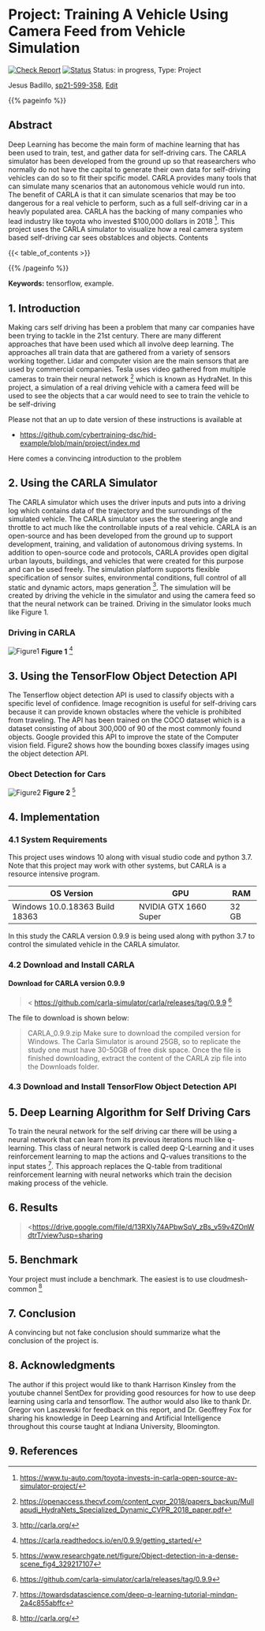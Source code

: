 # Project: Training A Vehicle Using Camera Feed from Vehicle Simulation

[![Check Report](https://github.com/cybertraining-dsc/sp21-599-358/workflows/Check%20Report/badge.svg)](https://github.com/cybertraining-dsc/sp21-599-358/actions)
[![Status](https://github.com/cybertraining-dsc/sp21-599-358/workflows/Status/badge.svg)](https://github.com/cybertraining-dsc/sp21-599-358/actions)
Status: in progress, Type: Project

Jesus Badillo, [sp21-599-358](https://github.com/cybertraining-dsc/sp21-599-358/), [Edit](https://github.com/cybertraining-dsc/sp21-599-358/blob/main/project/index.md)

{{% pageinfo %}}

## Abstract

Deep Learning has become the main form of machine learning that has been used to train, test, and gather data for self-driving cars. The CARLA simulator has been developed from the ground up so that reasearchers who normally do not have the capital to generate their own data for self-driving vehicles can do so to fit their spcific model. CARLA provides many tools that can simulate many scenarios that an autonomous vehicle would run into. The benefit of CARLA is that it can simulate scenarios that may be too dangerous for a real vehicle to perform, such as a full self-driving car in a heavly populated area. CARLA has the backing of many companies who lead industry like toyota who invested $100,000 dollars in 2018 [^7]. This project uses the CARLA simulator to visualize how a real camera system based self-driving car sees obstablces and objects.
Contents

{{< table_of_contents >}}

{{% /pageinfo %}}

**Keywords:** tensorflow, example.

## 1. Introduction


Making cars self driving has been a problem that many car companies have been trying to tackle in the 21st century.
There are many different approaches that have been used which all involve deep learning. The approaches all train data
that are gathered from a variety of sensors working together. Lidar and computer vision are the main sensors that are
used by commercial companies. Tesla uses video gathered from multiple cameras to train their neural network [^4] which
is known as HydraNet. In this project, a simulation of a real driving vehicle with a camera feed will be used to see the
objects that a car would need to see to train the vehicle to be self-driving

Please not that an up to date version of these instructions is available at

* <https://github.com/cybertraining-dsc/hid-example/blob/main/project/index.md>

Here comes a convincing introduction to the problem

## 2. Using the CARLA Simulator

The CARLA simulator which uses the driver inputs and puts into a driving log which contains data of
the trajectory and the surroundings of the simulated vehicle. The CARLA simulator uses the the steering angle and throttle
to act much like the controllable inputs of a real vehicle. CARLA is an open-source and has been developed from the ground
up to support development, training, and validation of autonomous driving systems. In addition to open-source code and protocols, 
CARLA provides open digital urban layouts, buildings, and vehicles that were created for this purpose and can be used freely.
The simulation platform supports flexible specification of sensor suites, environmental conditions, full control of all static
and dynamic actors, maps generation [^2]. The simulation will be created by driving the vehicle in the simulator and using the
camera feed so that the neural network can be trained. Driving in the simulator looks much like Figure 1.

### Driving in CARLA

![Figure1](https://github.com/cybertraining-dsc/sp21-599-358/raw/main/project/images/CARLA_Image.png)
**Figure 1**
[^3]

## 3. Using the TensorFlow Object Detection API

The Tenserflow object detection API is used to classify objects with a specific level of confidence. Image recognition is useful
for self-driving cars because it can provide known obstacles where the vehicle is prohibited from traveling. The API has been trained
on the COCO dataset which is a dataset consisting of about 300,000 of 90 of the most commonly found objects. Google provided this API to
improve the state of the Computer vision field. Figure2 shows how the bounding boxes classify images using the object detection API. 

### Obect Detection for Cars

![Figure2](https://github.com/cybertraining-dsc/sp21-599-358/raw/main/project/images/ObjectCars.PNG)
**Figure 2**
[^10]

## 4. Implementation

### 4.1 System Requirements

This project uses windows 10 along with visual studio code and python 3.7. Note that this project may work with other systems, but CARLA
is a resource intensive program.

|OS Version|GPU|RAM|
|----|----|----|
|Windows 10.0.18363 Build 18363|NVIDIA GTX 1660 Super|32 GB|

In this study the CARLA version 0.9.9 is being used along with python 3.7 to control the simulated vehicle in the CARLA simulator.

### 4.2 Download and Install CARLA

#### Download for CARLA version 0.9.9
> < https://github.com/carla-simulator/carla/releases/tag/0.9.9
> [^1]

The file to download is shown below:
> CARLA_0.9.9.zip
Make sure to download the compiled version for Windows. The Carla Simulator is around 25GB, so to replicate the study one must have 30-50GB
of free disk space. Once the file is finished downloading, extract the content of the CARLA zip file into the Downloads folder.

### 4.3 Download and Install TensorFlow Object Detection API



## 5. Deep Learning Algorithm for Self Driving Cars

To train the neural network for the self driving car there will be using a neural network that can learn from its previous iterations much like
q-learning. This class of neural network is called deep Q-Learning and it uses reinforcement learning to map the actions and Q-values transitions
to the input states [^5]. This approach replaces the Q-table from traditional reinforcement learning with neural networks which train the decision
making process of the vehicle.

## 6. Results

> <https://drive.google.com/file/d/13RXIy74APbwSqV_zBs_v59v4ZOnWdtrT/view?usp=sharing
> 
## 5. Benchmark

Your project must include a benchmark. The easiest is to use cloudmesh-common [^2]

## 7. Conclusion

A convincing but not fake conclusion should summarize what the conclusion of the project is.

## 8. Acknowledgments

The author if this project would like to thank Harrison Kinsley from the youtube channel SentDex for providing good resources for how to use deep learning using carla and tensorflow. The author would also like to thank Dr. Gregor von Laszewski for feedback on this report, and Dr. Geoffrey Fox for sharing his knowledge in Deep Learning and Artificial Intelligence throughout this course taught at Indiana University, Bloomington.

## 9. References

[^1]:https://github.com/carla-simulator/carla/releases/tag/0.9.9
[^2]:http://carla.org/
[^3]:https://carla.readthedocs.io/en/0.9.9/getting_started/
[^4]:https://openaccess.thecvf.com/content_cvpr_2018/papers_backup/Mullapudi_HydraNets_Specialized_Dynamic_CVPR_2018_paper.pdf
[^5]:https://towardsdatascience.com/deep-q-learning-tutorial-mindqn-2a4c855abffc
[^6]:https://www.youtube.com/watch?v=EaY5QiZwSP4&t=1595s
[^7]:https://www.tu-auto.com/toyota-invests-in-carla-open-source-av-simulator-project/
[^8]:https://tensorflow-object-detection-api-tutorial.readthedocs.io/en/latest/install.html
[^9]:https://towardsdatascience.com/is-google-tensorflow-object-detection-api-the-easiest-way-to-implement-image-recognition-a8bd1f500ea0
[^10]:https://www.researchgate.net/figure/Object-detection-in-a-dense-scene_fig4_329217107
